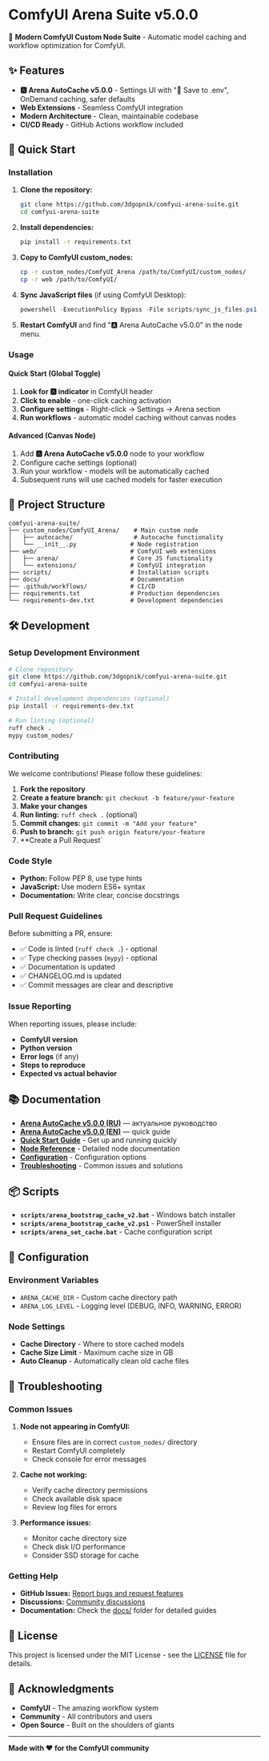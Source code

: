 # ComfyUI Arena Suite v5.0.0

🚀 **Modern ComfyUI Custom Node Suite** - Automatic model caching and workflow optimization for ComfyUI.

## ✨ Features

- **🅰️ Arena AutoCache v5.0.0** - Settings UI with "💾 Save to .env", OnDemand caching, safer defaults
- **Web Extensions** - Seamless ComfyUI integration
- **Modern Architecture** - Clean, maintainable codebase
- **CI/CD Ready** - GitHub Actions workflow included

## 🚀 Quick Start

### Installation

1. **Clone the repository:**
   ```bash
   git clone https://github.com/3dgopnik/comfyui-arena-suite.git
   cd comfyui-arena-suite
   ```

2. **Install dependencies:**
   ```bash
   pip install -r requirements.txt
   ```

3. **Copy to ComfyUI custom_nodes:**
   ```bash
   cp -r custom_nodes/ComfyUI_Arena /path/to/ComfyUI/custom_nodes/
   cp -r web /path/to/ComfyUI/
   ```

4. **Sync JavaScript files** (if using ComfyUI Desktop):
   ```powershell
   powershell -ExecutionPolicy Bypass -File scripts/sync_js_files.ps1
   ```

5. **Restart ComfyUI** and find "🅰️ Arena AutoCache v5.0.0" in the node menu.

### Usage

#### Quick Start (Global Toggle)

1. **Look for 🅰️ indicator** in ComfyUI header
2. **Click to enable** - one-click caching activation
3. **Configure settings** - Right-click → Settings → Arena section
4. **Run workflows** - automatic model caching without canvas nodes

#### Advanced (Canvas Node)

1. Add **🅰️ Arena AutoCache v5.0.0** node to your workflow
2. Configure cache settings (optional)
3. Run your workflow - models will be automatically cached
4. Subsequent runs will use cached models for faster execution

## 📁 Project Structure

```
comfyui-arena-suite/
├── custom_nodes/ComfyUI_Arena/    # Main custom node
│   ├── autocache/                 # Autocache functionality
│   └── __init__.py               # Node registration
├── web/                          # ComfyUI web extensions
│   ├── arena/                    # Core JS functionality
│   └── extensions/               # ComfyUI integration
├── scripts/                      # Installation scripts
├── docs/                         # Documentation
├── .github/workflows/            # CI/CD
├── requirements.txt              # Production dependencies
└── requirements-dev.txt          # Development dependencies
```

## 🛠️ Development

### Setup Development Environment

```bash
# Clone repository
git clone https://github.com/3dgopnik/comfyui-arena-suite.git
cd comfyui-arena-suite

# Install development dependencies (optional)
pip install -r requirements-dev.txt

# Run linting (optional)
ruff check .
mypy custom_nodes/
```

### Contributing

We welcome contributions! Please follow these guidelines:

1. **Fork the repository**
2. **Create a feature branch:** `git checkout -b feature/your-feature`
3. **Make your changes**
4. **Run linting:** `ruff check .` (optional)
5. **Commit changes:** `git commit -m "Add your feature"`
6. **Push to branch:** `git push origin feature/your-feature`
7. **Create a Pull Request`

### Code Style

- **Python:** Follow PEP 8, use type hints
- **JavaScript:** Use modern ES6+ syntax
- **Documentation:** Write clear, concise docstrings

### Pull Request Guidelines

Before submitting a PR, ensure:

- ✅ Code is linted (`ruff check .`) - optional
- ✅ Type checking passes (`mypy`) - optional
- ✅ Documentation is updated
- ✅ CHANGELOG.md is updated
- ✅ Commit messages are clear and descriptive

### Issue Reporting

When reporting issues, please include:

- **ComfyUI version**
- **Python version**
- **Error logs** (if any)
- **Steps to reproduce**
- **Expected vs actual behavior**

## 📚 Documentation

- **[Arena AutoCache v5.0.0 (RU)](docs/ru/arena_autocache.md)** — актуальное руководство
- **[Arena AutoCache v5.0.0 (EN)](docs/en/arena_autocache.md)** — quick guide
- **[Quick Start Guide](docs/ru/quickstart.md)** - Get up and running quickly
- **[Node Reference](docs/ru/nodes.md)** - Detailed node documentation
- **[Configuration](docs/ru/config.md)** - Configuration options
- **[Troubleshooting](docs/ru/troubleshooting.md)** - Common issues and solutions

## 📦 Scripts

- **`scripts/arena_bootstrap_cache_v2.bat`** - Windows batch installer
- **`scripts/arena_bootstrap_cache_v2.ps1`** - PowerShell installer
- **`scripts/arena_set_cache.bat`** - Cache configuration script

## 🔧 Configuration

### Environment Variables

- `ARENA_CACHE_DIR` - Custom cache directory path
- `ARENA_LOG_LEVEL` - Logging level (DEBUG, INFO, WARNING, ERROR)

### Node Settings

- **Cache Directory** - Where to store cached models
- **Cache Size Limit** - Maximum cache size in GB
- **Auto Cleanup** - Automatically clean old cache files

## 🐛 Troubleshooting

### Common Issues

1. **Node not appearing in ComfyUI:**
   - Ensure files are in correct `custom_nodes/` directory
   - Restart ComfyUI completely
   - Check console for error messages

2. **Cache not working:**
   - Verify cache directory permissions
   - Check available disk space
   - Review log files for errors

3. **Performance issues:**
   - Monitor cache directory size
   - Check disk I/O performance
   - Consider SSD storage for cache

### Getting Help

- **GitHub Issues:** [Report bugs and request features](https://github.com/3dgopnik/comfyui-arena-suite/issues)
- **Discussions:** [Community discussions](https://github.com/3dgopnik/comfyui-arena-suite/discussions)
- **Documentation:** Check the [docs/](docs/) folder for detailed guides

## 📄 License

This project is licensed under the MIT License - see the [LICENSE](LICENSE) file for details.

## 🙏 Acknowledgments

- **ComfyUI** - The amazing workflow system
- **Community** - All contributors and users
- **Open Source** - Built on the shoulders of giants

---

**Made with ❤️ for the ComfyUI community**